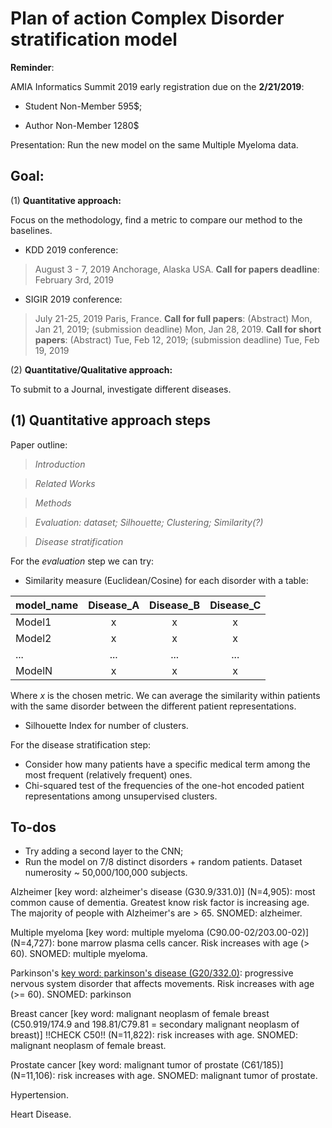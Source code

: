 # Plan of action Complex Disorder stratification model

**Reminder**: 

AMIA Informatics Summit 2019 early registration due on the __2/21/2019__: 
* Student Non-Member 595$;

* Author Non-Member 1280$

Presentation: Run the new model on the same Multiple Myeloma data.

## Goal:
(1) __Quantitative approach:__

Focus on the methodology, find a metric to compare our method to the baselines.

- KDD 2019 conference: 

> August 3 - 7, 2019
Anchorage, Alaska USA.
**Call for papers deadline**: February 3rd, 2019

- SIGIR 2019 conference:

> July 21-25, 2019 
Paris, France.
**Call for full papers**: (Abstract) Mon, Jan 21, 2019; (submission deadline) Mon, Jan 28, 2019.
**Call for short papers**: (Abstract) Tue, Feb 12, 2019; (submission deadline) Tue, Feb 19, 2019

(2) __Quantitative/Qualitative approach:__

To submit to a Journal, investigate different diseases.

## (1) Quantitative approach steps

Paper outline:

> _Introduction_

> _Related Works_

> _Methods_

> _Evaluation: dataset; Silhouette; Clustering; Similarity(?)_

> _Disease stratification_

For the _evaluation_ step we can try:

- Similarity measure (Euclidean/Cosine) for each disorder with a table:

|model_name| Disease_A | Disease_B | Disease_C |  
| ---   | :-------: |:---------:| :--------:|   
| Model1| x         | x         | x         |
| Model2| x         | x         | x         |
| ...   | ...       | ...       | ...       |
| ModelN| x         | x         | x         |

Where $x$ is the chosen metric. We can average the similarity within patients with the same disorder between the different patient representations.
- Silhouette Index for number of clusters.

For the disease stratification step:

- Consider how many patients have a specific medical term among the most frequent (relatively frequent) ones.
- Chi-squared test of the frequencies of the one-hot encoded patient representations among unsupervised clusters. 

## To-dos
- Try adding a second layer to the CNN;
- Run the model on 7/8 distinct disorders + random patients. Dataset numerosity ~ 50,000/100,000 subjects.

Alzheimer [key word: alzheimer's disease (G30.9/331.0)] (N=4,905): most common cause of dementia. Greatest know risk factor is increasing age. The majority of people with Alzheimer's are > 65. SNOMED: alzheimer.
 
Multiple myeloma [key word: multiple myeloma (C90.00-02/203.00-02)] (N=4,727): bone marrow plasma cells cancer. Risk increases with age (> 60). SNOMED: multiple myeloma.

Parkinson's [key word: parkinson's disease (G20/332.0)](N=5,821): progressive nervous system disorder that affects movements. Risk increases with age (>= 60). SNOMED: parkinson

Breast cancer [key word: malignant neoplasm of female breast (C50.919/174.9 and 198.81/C79.81 = secondary malignant neoplasm of breast)] !!CHECK C50!! (N=11,822): risk increases with age. SNOMED: malignant neoplasm of female breast.

Prostate cancer [key word: malignant tumor of prostate (C61/185)] (N=11,106): risk increases with age. SNOMED: malignant tumor of prostate.

Hypertension.

Heart Disease.
